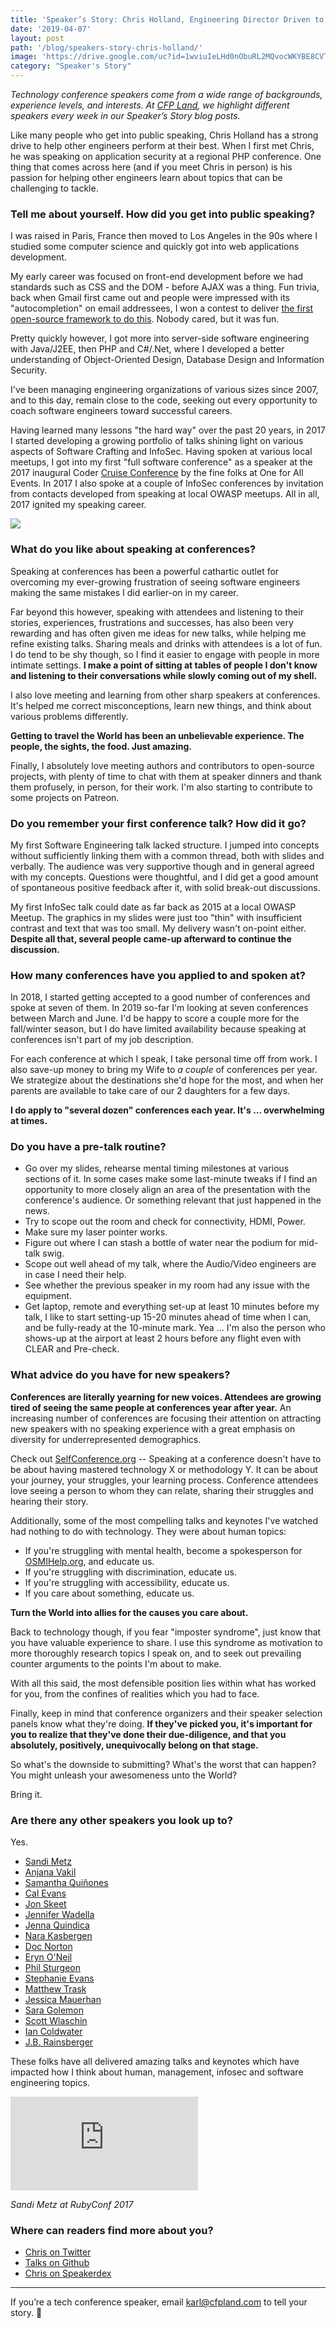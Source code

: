 ```yaml
---
title: 'Speaker’s Story: Chris Holland, Engineering Director Driven to Empower Others'
date: '2019-04-07'
layout: post
path: '/blog/speakers-story-chris-holland/'
image: 'https://drive.google.com/uc?id=1wviuIeLHd0nObuRL2MQvocWKYBE8CVTv'
category: "Speaker's Story"
---
```


_Technology conference speakers come from a wide range of backgrounds,
experience levels, and interests. At [CFP Land](https://www.cfpland.com/), we
highlight different speakers every week in our Speaker’s Story blog posts._

Like many people who get into public speaking, Chris Holland has a strong drive to help other engineers perform at their best. When I first met Chris, he was speaking on application security at a regional PHP conference. One thing that comes across here (and if you meet Chris in person) is his passion for helping other engineers learn about topics that can be challenging to tackle.

<!--more-->

### Tell me about yourself. How did you get into public speaking?

I was raised in Paris, France then moved to Los Angeles in the 90s where I studied some computer science and quickly got into web applications development.

My early career was focused on front-end development before we had standards such as CSS and the DOM - before AJAX was a thing. Fun trivia, back when Gmail first came out and people were impressed with its "autocompletion" on email addressees, I won a contest to deliver [the first open-source framework to do this](http://wick.sourceforge.net/). Nobody cared, but it was fun.

Pretty quickly however, I got more into server-side software engineering with Java/J2EE, then PHP and C#/.Net, where I developed a better understanding of Object-Oriented Design, Database Design and Information Security.

I've been managing engineering organizations of various sizes since 2007, and to this day, remain close to the code, seeking out every opportunity to coach software engineers toward successful careers.

Having learned many lessons "the hard way" over the past 20 years, in 2017 I started developing a growing portfolio of talks shining light on various aspects of Software Crafting and InfoSec. Having spoken at various local meetups, I got into my first "full software conference" as a speaker at the 2017 inaugural Coder [Cruise Conference](https://www.codercruise.com) by the fine folks at One for All Events. In 2017 I also spoke at a couple of InfoSec conferences by invitation from contacts developed from speaking at local OWASP meetups. All in all, 2017 ignited my speaking career.

<img src="https://i.imgur.com/eEzegV6.jpg" class="center" />

### What do you like about speaking at conferences?

Speaking at conferences has been a powerful cathartic outlet for overcoming my ever-growing frustration of seeing software engineers making the same mistakes I did earlier-on in my career.

Far beyond this however, speaking with attendees and listening to their stories, experiences, frustrations and successes, has also been very rewarding and has often given me ideas for new talks, while helping me refine existing talks. Sharing meals and drinks with attendees is a lot of fun. I do tend to be shy though, so I find it easier to engage with people in more intimate settings. **I make a point of sitting at tables of people I don't know and listening to their conversations while slowly coming out of my shell.**

I also love meeting and learning from other sharp speakers at conferences. It's helped me correct misconceptions, learn new things, and think about various problems differently.

**Getting to travel the World has been an unbelievable experience. The people, the sights, the food. Just amazing.**

Finally, I absolutely love meeting authors and contributors to open-source projects, with plenty of time to chat with them at speaker dinners and thank them profusely, in person, for their work. I'm also starting to contribute to some projects on Patreon.

### Do you remember your first conference talk? How did it go?

My first Software Engineering talk lacked structure. I jumped into concepts without sufficiently linking them with a common thread, both with slides and verbally. The audience was very supportive though and in general agreed with my concepts. Questions were thoughtful, and I did get a good amount of spontaneous positive feedback after it, with solid break-out discussions.

My first InfoSec talk could date as far back as 2015 at a local OWASP Meetup. The graphics in my slides were just too "thin" with insufficient contrast and text that was too small. My delivery wasn't on-point either. **Despite all that, several people came-up afterward to continue the discussion.**

### How many conferences have you applied to and spoken at?

In 2018, I started getting accepted to a good number of conferences and spoke at seven of them. In 2019 so-far I'm looking at seven conferences between March and June. I'd be happy to score a couple more for the fall/winter season, but I do have limited availability because speaking at conferences isn't part of my job description.

For each conference at which I speak, I take personal time off from work. I also save-up money to bring my Wife to _a couple_ of conferences per year. We strategize about the destinations she'd hope for the most, and when her parents are available to take care of our 2 daughters for a few days.

**I do apply to "several dozen" conferences each year. It's ... overwhelming at times.**

### Do you have a pre-talk routine?

- Go over my slides, rehearse mental timing milestones at various sections of it. In some cases make some last-minute tweaks if I find an opportunity to more closely align an area of the presentation with the conference's audience. Or something relevant that just happened in the news.
- Try to scope out the room and check for connectivity, HDMI, Power.
- Make sure my laser pointer works.
- Figure out where I can stash a bottle of water near the podium for mid-talk swig.
- Scope out well ahead of my talk, where the Audio/Video engineers are in case I need their help.
- See whether the previous speaker in my room had any issue with the equipment.
- Get laptop, remote and everything set-up at least 10 minutes before my talk, I like to start setting-up 15-20 minutes ahead of time when I can, and be fully-ready at the 10-minute mark. Yea ... I'm also the person who shows-up at the airport at least 2 hours before any flight even with CLEAR and Pre-check.

### What advice do you have for new speakers?

**Conferences are literally yearning for new voices. Attendees are growing tired of seeing the same people at conferences year after year.** An increasing number of conferences are focusing their attention on attracting new speakers with no speaking experience with a great emphasis on diversity for underrepresented demographics.

Check out [SelfConference.org](http://selfconference.org) -- Speaking at a conference doesn't have to be about having mastered technology X or methodology Y. It can be about your journey, your struggles, your learning process. Conference attendees love seeing a person to whom they can relate, sharing their struggles and hearing their story.

Additionally, some of the most compelling talks and keynotes I've watched had nothing to do with technology. They were about human topics:

- If you're struggling with mental health, become a spokesperson for [OSMIHelp.org](https://osmihelp.org/), and educate us.
- If you're struggling with discrimination, educate us.
- If you're struggling with accessibility, educate us.
- If you care about something, educate us.

**Turn the World into allies for the causes you care about.**

Back to technology though, if you fear "imposter syndrome", just know that you have valuable experience to share. I use this syndrome as motivation to more thoroughly research topics I speak on, and to seek out prevailing counter arguments to the points I'm about to make.

With all this said, the most defensible position lies within what has worked for you, from the confines of realities which you had to face.

Finally, keep in mind that conference organizers and their speaker selection panels know what they're doing. **If they've picked you, it's important for you to realize that they've done their due-diligence, and that you absolutely, positively, unequivocally belong on that stage.**

So what's the downside to submitting? What's the worst that can happen? You might unleash your awesomeness unto the World?

Bring it.

### Are there any other speakers you look up to?

Yes.

- [Sandi Metz](https://www.sandimetz.com)
- [Anjana Vakil](https://twitter.com/anjanavakil)
- [Samantha Quiñones](https://twitter.com/ieatkillerbees)
- [Cal Evans](https://twitter.com/CalEvans)
- [Jon Skeet](https://twitter.com/jonskeet)
- [Jennifer Wadella](https://twitter.com/likeOMGitsFEDAY)
- [Jenna Quindica](http://jenna.io)
- [Nara Kasbergen](https://twitter.com/xiehan)
- [Doc Norton](http://docondev.com)
- [Eryn O'Neil](https://twitter.com/eryno)
- [Phil Sturgeon](https://twitter.com/philsturgeon)
- [Stephanie Evans](https://twitter.com/HMSEvans)
- [Matthew Trask](https://twitter.com/matthewtrask)
- [Jessica Mauerhan](https://twitter.com/JessicaMauerhan)
- [Sara Golemon](https://twitter.com/saramg)
- [Scott Wlaschin](https://fsharpforfunandprofit.com)
- [Ian Coldwater](https://twitter.com/IanColdwater)
- [J.B. Rainsberger](https://www.jbrains.ca)

These folks have all delivered amazing talks and keynotes which have impacted how I think about human, management, infosec and software engineering topics.

<div class='embed-container'><iframe src='https://www.youtube.com/embed/VzWLGMtXflg' frameborder='0' allowfullscreen></iframe></div>

_Sandi Metz at RubyConf 2017_

### Where can readers find more about you?

- [Chris on Twitter](http://twitter.com/chrisholland)
- [Talks on Github](https://github.com/elchris/speaking)
- [Chris on Speakerdex](https://speakerdex.co/chrisholland)

---

If you’re a tech conference speaker, email karl@cfpland.com to tell your story. 💌
